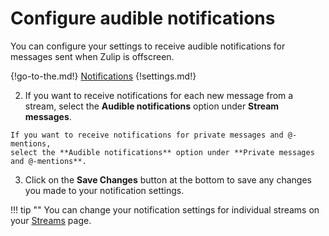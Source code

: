 # Configure audible notifications

You can configure your settings to receive audible notifications for messages
sent when Zulip is offscreen.

{!go-to-the.md!} [Notifications](/#settings/notifications)
{!settings.md!}

2.    If you want to receive notifications for each new message from a stream,
select the **Audible notifications** option under **Stream messages**.

    If you want to receive notifications for private messages and @-mentions,
    select the **Audible notifications** option under **Private messages and @-mentions**.

3. Click on the **Save Changes** button at the bottom to save any changes you
made to your notification settings.

!!! tip ""
    You can change your notification settings for individual streams on your
    [Streams](/#subscriptions) page.
